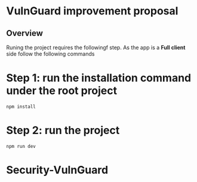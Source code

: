 # VulnGuard improvement proposal


## Overview

Runing the project requires the followingf step. As the app is a **Full client** side follow the following commands


# Step 1: run the installation command under the root project

```
npm install
```
# Step 2: run the project
```
npm run dev
```
# Security-VulnGuard

